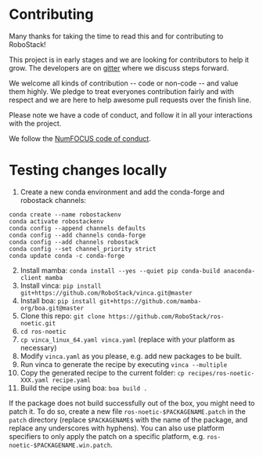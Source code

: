 # Contributing

Many thanks for taking the time to read this and for contributing to RoboStack!

This project is in early stages and we are looking for contributors to help it grow. 
The developers are on [gitter](https://gitter.im/RoboStack/Lobby) where we discuss steps forward.

We welcome all kinds of contribution -- code or non-code -- and value them
highly. We pledge to treat everyones contribution fairly and with respect and
we are here to help awesome pull requests over the finish line.

Please note we have a code of conduct, and follow it in all your interactions with the project.

We follow the [NumFOCUS code of conduct](https://numfocus.org/code-of-conduct).


# Testing changes locally

1. Create a new conda environment and add the conda-forge and robostack channels:
```
conda create --name robostackenv
conda activate robostackenv
conda config --append channels defaults
conda config --add channels conda-forge
conda config --add channels robostack
conda config --set channel_priority strict
conda update conda -c conda-forge
```
2. Install mamba: `conda install --yes --quiet pip conda-build anaconda-client mamba`
3. Install vinca: `pip install git+https://github.com/RoboStack/vinca.git@master`
4. Install boa: `pip install git+https://github.com/mamba-org/boa.git@master`
5. Clone this repo: `git clone https://github.com/RoboStack/ros-noetic.git`
6. `cd ros-noetic`
7. `cp vinca_linux_64.yaml vinca.yaml` (replace with your platform as necessary)
8. Modify `vinca.yaml` as you please, e.g. add new packages to be built.
9. Run vinca to generate the recipe by executing `vinca --multiple`
10. Copy the generated recipe to the current folder: `cp recipes/ros-noetic-XXX.yaml recipe.yaml`
10. Build the recipe using boa: `boa build .`

If the package does not build successfully out of the box, you might need to patch it. To do so, create a new file `ros-noetic-$PACKAGENAME.patch` in the `patch` directory (replace `$PACKAGENAME$` with the name of the package, and replace any underscores with hyphens). You can also use platform specifiers to only apply the patch on a specific platform, e.g. `ros-noetic-$PACKAGENAME.win.patch`.
